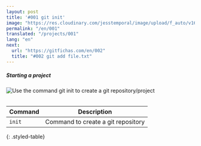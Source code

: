 ```yaml
---
layout: post
title: '#001 git init'
image: "https://res.cloudinary.com/jesstemporal/image/upload/f_auto/v1642878544/gitfichas/en/001/thumbnail_i3kht8.jpg"
permalink: "/en/001"
translated: "/projects/001"
lang: "en"
next:
  url: "https://gitfichas.com/en/002"
  title: "#002 git add file.txt"
---
```

##### Starting a project

<img alt="Use the command git init to create a git repository/project" src="https://res.cloudinary.com/jesstemporal/image/upload/v1642878545/gitfichas/en/001/full_y6iwmz.jpg"><br><br>

| Command | Description |
|---------|-------------|
| `init` | Command to create a git repository |
{: .styled-table}
